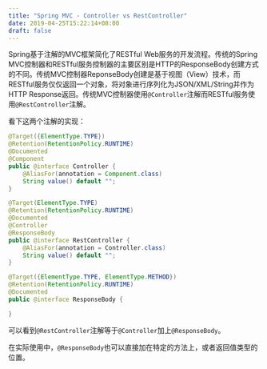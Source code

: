```yaml
---
title: "Spring MVC - Controller vs RestController"
date: 2019-04-25T15:22:14+08:00
draft: false
---
```


Spring基于注解的MVC框架简化了RESTful Web服务的开发流程。传统的Spring MVC控制器和RESTful服务控制器的主要区别是HTTP的ResponseBody创建方式的不同。传统MVC控制器ReponseBody创建是基于视图（View）技术，而RESTful服务仅仅返回一个对象，将对象进行序列化为JSON/XML/String并作为HTTP Response返回。传统MVC控制器使用`@Controller`注解而RESTful服务使用`@RestController`注解。

看下这两个注解的实现：
```java
@Target({ElementType.TYPE})
@Retention(RetentionPolicy.RUNTIME)
@Documented
@Component
public @interface Controller {
    @AliasFor(annotation = Component.class)
	String value() default "";
}

@Target(ElementType.TYPE)
@Retention(RetentionPolicy.RUNTIME)
@Documented
@Controller
@ResponseBody
public @interface RestController {
    @AliasFor(annotation = Controller.class)
	String value() default "";
}

@Target({ElementType.TYPE, ElementType.METHOD})
@Retention(RetentionPolicy.RUNTIME)
@Documented
public @interface ResponseBody {

}
```
可以看到`@RestController`注解等于`@Controller`加上`@ResponseBody`。

在实际使用中，`@ResponseBody`也可以直接加在特定的方法上，或者返回值类型的位置。